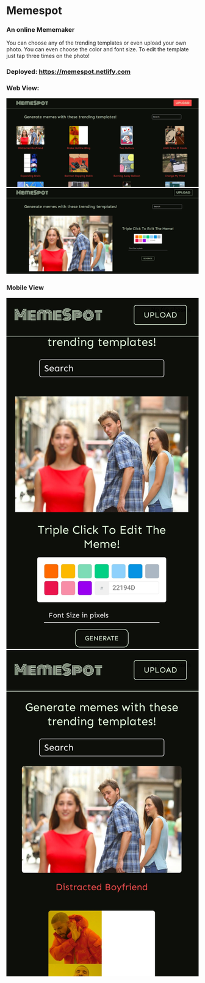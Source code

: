 # Memespot

### An online Mememaker

You can choose any of the trending templates or even upload your own photo.
You can even choose the color and font size.
To edit the template just tap three times on the photo!

### Deployed: https://memespot.netlify.com

### Web View:

![](src/assets/webview1.png)
![](src/assets/webview2.png)

### Mobile View

![](src/assets/Mobview1.jpg)
![](src/assets/Mobview2.jpg)
